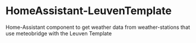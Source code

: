# HomeAssistant-LeuvenTemplate
Home-Assistant component to get weather data from weather-stations that use meteobridge with the Leuven Template 
